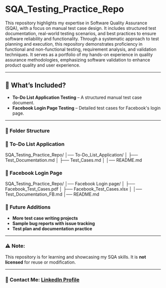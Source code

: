 # **SQA_Testing_Practice_Repo**

This repository highlights my expertise in Software Quality Assurance (SQA), with a focus on manual test case design. It includes structured test documentation, real-world testing scenarios, and best practices to ensure software reliability and functionality. Through a systematic approach to test planning and execution, this repository demonstrates proficiency in functional and non-functional testing, requirement analysis, and validation techniques. It serves as a portfolio of my hands-on experience in quality assurance methodologies, emphasizing software validation to enhance product quality and user experience.

---

## 📌 **What’s Included?**

- **To-Do List Application Testing** – A structured manual test case document.
- **Facebook Login Page Testing** – Detailed test cases for Facebook's login page.

---
### 📂 Folder Structure 
###  📌 To-Do List Application
SQA_Testing_Practice_Repo/
│── To-Do_List_Application/
│   ├── Test_Documentation.md
│   ├── Test_Cases.md
│   │── README.md

###   📌 Facebook Login Page 
SQA_Testing_Practice_Repo/
│── Facebook Login page/
│   ├── Facebook_Test_Cases.pdf
│   ├── Facebook_Test_Cases.xlsx
│   │── Test_Documentation_FB.md 
│── README.md

### 🚀 **Future Additions**

- **More test case writing projects**  
- **Sample bug reports with issue tracking**  
- **Test plan and documentation practice**

---

### ⚠️ **Note:**
This repository is for learning and showcasing my SQA skills. It is **not licensed** for reuse or modification.

---

### 📩 **Contact Me**: [LinkedIn Profile](https://www.linkedin.com/in/mdrafsanmahmud/)
